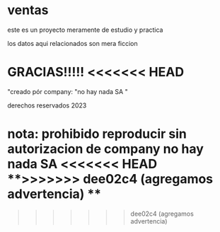 # ventas
este es un proyecto meramente de estudio y practica

los datos aqui relacionados son mera ficcion 

GRACIAS!!!!!
<<<<<<< HEAD
=======

"creado pór company: "no hay nada SA "

derechos reservados 2023

nota: prohibido reproducir sin autorizacion de company no hay nada SA
<<<<<<< HEAD
**>>>>>>> dee02c4 (agregamos advertencia)
**
=======
>>>>>>> dee02c4 (agregamos advertencia)
